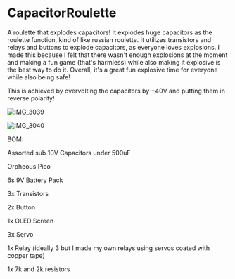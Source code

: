 # CapacitorRoulette
A roulette that explodes capacitors! 
It explodes huge capacitors as the roulette function, kind of like russian roulette. It utilizes transistors and relays and buttons to explode capacitors, as everyone loves explosions. I made this because I felt that there wasn't enough explosions at the moment and making a fun game (that's harmless) while also making it explosive is the best way to do it. Overall, it's a great fun explosive time for everyone while also being safe!

This is achieved by overvolting the capacitors by +40V and putting them in reverse polarity!

![IMG_3039](https://github.com/user-attachments/assets/cf082fff-f7a7-463e-b367-7629400e200c)

![IMG_3040](https://github.com/user-attachments/assets/4da5c1b2-dbe1-4905-9935-808b9b33b737)

BOM: 

Assorted sub 10V Capacitors under 500uF 

Orpheous Pico 

6s 9V Battery Pack 

3x Transistors

2x Button

1x OLED Screen

3x Servo

1x Relay (ideally 3 but I made my own relays using servos coated with copper tape)

1x 7k and 2k resistors

